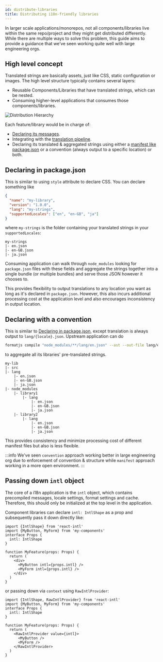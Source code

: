 ```yaml
---
id: distribute-libraries
title: Distributing i18n-friendly libraries
---
```


In larger scale applications/monorepos, not all components/libraries live within the same repo/project and they might get distributed differently. While there are multiple ways to solve this problem, this guide aims to provide a guidance that we've seen working quite well with large engineering orgs.

## High level concept

Translated strings are basically assets, just like CSS, static configuration or images. The high level structure typically contains several layers:

- Reusable Components/Libraries that have translated strings, which can be nested.
- Consuming higher-level applications that consumes those components/libraries.

![Distribution Hierarchy](/img/distribute-libs.svg)

Each feature/library would be in charge of:

- [Declaring its messages](../getting-started/message-declaration.md).
- Integrating with the [translation pipeline](../getting-started/application-workflow.md).
- Declaring its translated & aggregated strings using either a [manifest like package.json](https://docs.npmjs.com/files/package.json) or a convention (always output to a specific location) or both.

## Declaring in package.json

This is similar to using `style` attribute to declare CSS. You can declare something like

```json
{
  "name": "my-library",
  "version": "1.0.0",
  "lang": "my-strings",
  "supportedLocales": ["en", "en-GB", "ja"]
}
```

where `my-strings` is the folder containing your translated strings in your `supportedLocales`:

```
my-strings
|- en.json
|- en-GB.json
|- ja.json
```

Consuming application can walk through `node_modules` looking for `package.json` files with these fields and aggregate the strings together into a single bundle (or multiple bundles) and serve those JSON however it chooses to.

This provides flexibility to output translations to any location you want as long as it's declared in `package.json`. However, this also incurs additional processing cost at the application level and also encourages inconsistency in output location.

## Declaring with a convention

This is similar to [Declaring in package.json](#declaring-in-packagejson), except translation is always output to `lang/{locale}.json`. Upstream application can do

```sh
formatjs compile "node_modules/**/lang/en.json" --ast --out-file lang/en.json
```

to aggregate all its libraries' pre-translated strings.

```
my-lib
|- src
|- lang
    |- en.json
    |- en-GB.json
    |- ja.json
|- node_modules
    |- library1
        |- lang
            |- en.json
            |- en-GB.json
            |- ja.json
    |- library2
        |- lang
            |- en.json
            |- en-GB.json
            |- ja.json
```

This provides consistency and minimize processing cost of different manifest files but also is less flexible.

:::info We've seen `convention` approach working better in large engineering org due to enforcement of convention & structure while `manifest` approach working in a more open environment. :::

## Passing down `intl` object

The core of a i18n application is the `intl` object, which contains precompiled messages, locale settings, format settings and cache. Therefore, this should only be initialized at the top level in the application.

Component libraries can declare `intl: IntlShape` as a prop and subsequently pass it down directly like:

```tsx
import {IntlShape} from 'react-intl'
import {MyButton, MyForm} from 'my-components'
interface Props {
  intl: IntlShape
}

function MyFeature(props: Props) {
  return (
    <div>
      <MyButton intl={props.intl} />
      <MyForm intl={props.intl} />
    </div>
  )
}
```

or passing down via `context` using `RawIntlProvider`:

```tsx
import {IntlShape, RawIntlProvider} from 'react-intl'
import {MyButton, MyForm} from 'my-components'
interface Props {
  intl: IntlShape
}

function MyFeature(props: Props) {
  return (
    <RawIntlProvider value={intl}>
      <MyButton />
      <MyForm />
    </RawIntlProvider>
  )
}
```
